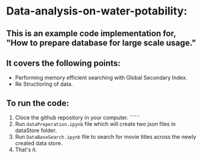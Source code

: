 # Data-analysis-on-water-potability:

## This is an example code implementation for, "How to prepare database for large scale usage."
## It covers the following points:
* Performing memory efficient searching with Global Secondary Index.
* Re Structioring of data.

## To run the code:
1. Cloce the github repository in your computer. ``````
2. Run ```dataPreperation.ipynb``` file which will create two json files in dataStore folder.
3. Run ```DataBaseSearch.ipynb``` file to search for movie titles across the newly created data store.
4. That's it.
